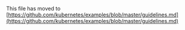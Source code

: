 This file has moved to [https://github.com/kubernetes/examples/blob/master/guidelines.md](https://github.com/kubernetes/examples/blob/master/guidelines.md)
